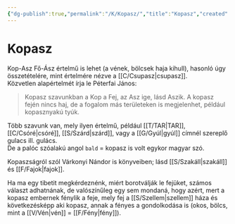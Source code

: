 ```yaml
---
{"dg-publish":true,"permalink":"/K/Kopasz/","title":"Kopasz","created":"2024-04-20T13:41","updated":"2024-10-25T22:26"}
---
```



# Kopasz

Kop-Asz Fő-Ász értelmű is lehet (a vének, bölcsek haja kihull), hasonló úgy összetételére, mint értelmére nézve a [[C/Csupasz\|csupasz]].  
Közvetlen alapértelmét írja le Péterfai János:  
> Kopasz szavunkban a Kop a Fej, az Asz ige, lásd Aszik. A kopasz fején nincs haj, de a fogalom más területeken is megjelenhet, például kopasznyakú tyúk.  

Több szavunk van, mely ilyen értelmű, például [[T/TAR\|TAR]], [[C/Csóré\|csóré]], [[S/Szárd\|szárd]], vagy a [[G/Gyúl\|gyúl]] címnél szereplő gulacs ill. gulács.  
De a palóc szóalakú angol `bald` = kopasz is volt egykor magyar szó.  

Kopaszságról szól Várkonyi Nándor is könyveiben; lásd [[S/Szakáll\|szakáll]] és [[F/Fajok\|fajok]].  

Ha ma egy tibetit megkérdeznénk, miért borotválják le fejüket, számos választ adhatnának, de valószínűleg egy sem mondaná, hogy azért, mert a kopasz embernek fénylik a feje, mely fej a [[S/Szellem\|szellem]] háza és következésképp aki kopasz, annak a fényes a gondolkodása is (okos, bölcs, mint a [[V/Vén\|vén]] = [[F/Fény\|fény]]).  